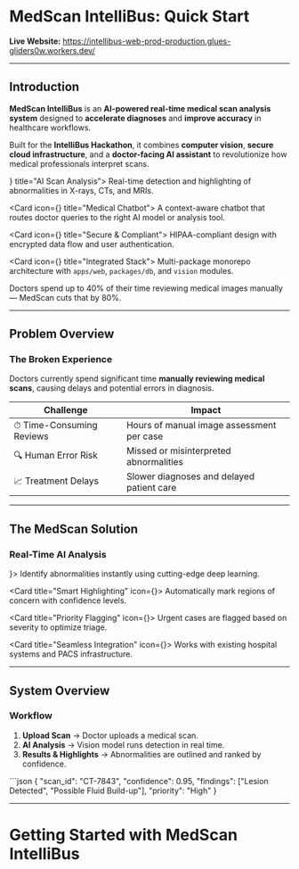 # MedScan IntelliBus: Quick Start  

**Live Website:** https://intellibus-web-prod-production.glues-gliders0w.workers.dev/

---

## Introduction

**MedScan IntelliBus** is an **AI-powered real-time medical scan analysis system** designed to **accelerate diagnoses** and **improve accuracy** in healthcare workflows.

Built for the **IntelliBus Hackathon**, it combines **computer vision**, **secure cloud infrastructure**, and a **doctor-facing AI assistant** to revolutionize how medical professionals interpret scans.

<Cards>
  <Card icon={<Brain className="text-green-300" />} title="AI Scan Analysis">
    Real-time detection and highlighting of abnormalities in X-rays, CTs, and MRIs.
  </Card>

  <Card icon={<MessageSquare className="text-blue-300" />} title="Medical Chatbot">
    A context-aware chatbot that routes doctor queries to the right AI model or analysis tool.
  </Card>

  <Card icon={<ShieldCheck className="text-purple-300" />} title="Secure & Compliant">
    HIPAA-compliant design with encrypted data flow and user authentication.
  </Card>

  <Card icon={<CpuIcon />} title="Integrated Stack">
    Multi-package monorepo architecture with `apps/web`, `packages/db`, and `vision` modules.
  </Card>
</Cards>

<Callout title="Why MedScan?">
  Doctors spend up to 40% of their time reviewing medical images manually — MedScan cuts that by 80%.
</Callout>

---

## Problem Overview

### The Broken Experience

Doctors currently spend significant time **manually reviewing medical scans**, causing delays and potential errors in diagnosis.

| Challenge | Impact |
|------------|---------|
| ⏱ Time-Consuming Reviews | Hours of manual image assessment per case |
| 🔍 Human Error Risk | Missed or misinterpreted abnormalities |
| 📈 Treatment Delays | Slower diagnoses and delayed patient care |

---

## The MedScan Solution

### Real-Time AI Analysis

<Cards>
  <Card title="Instant Detection" icon={<Zap />}>
    Identify abnormalities instantly using cutting-edge deep learning.
  </Card>

  <Card title="Smart Highlighting" icon={<Highlight />}>
    Automatically mark regions of concern with confidence levels.
  </Card>

  <Card title="Priority Flagging" icon={<AlertTriangle />}>
    Urgent cases are flagged based on severity to optimize triage.
  </Card>

  <Card title="Seamless Integration" icon={<Layers />}>
    Works with existing hospital systems and PACS infrastructure.
  </Card>
</Cards>

---

## System Overview

### Workflow

1. **Upload Scan** → Doctor uploads a medical scan.  
2. **AI Analysis** → Vision model runs detection in real time.  
3. **Results & Highlights** → Abnormalities are outlined and ranked by confidence.

<CodeBlockTabs defaultValue="json">
  <CodeBlockTab value="json">
  ```json
  {
    "scan_id": "CT-7843",
    "confidence": 0.95,
    "findings": ["Lesion Detected", "Possible Fluid Build-up"],
    "priority": "High"
  }
    
---

# Getting Started with **MedScan IntelliBus**

